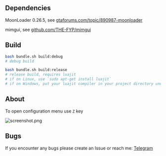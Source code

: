 ## Dependencies

MoonLoader 0.26.5, see [gtaforums.com/topic/890987-moonloader](https://gtaforums.com/topic/890987-moonloader/)

mimgui, see [github.com/THE-FYP/mimgui](https://github.com/THE-FYP/mimgui)

## Build

```bash
bash bundle.sh build:debug
# debug build

bash bundle.sh build:release
# release build, requires luajit
# if on Linux, use `sudo apt-get install luajit`
# if on Windows, put your luajit compiler in your project directory under `luajit`
```

## About

To open configuration menu use `Z` key

![screenshot.png](https://i.imgur.com/1rX5H8q.png)

## Bugs

If you encounter any bugs please create an Issue or reach me: [Telegram](https://t.me/thxr1on)
